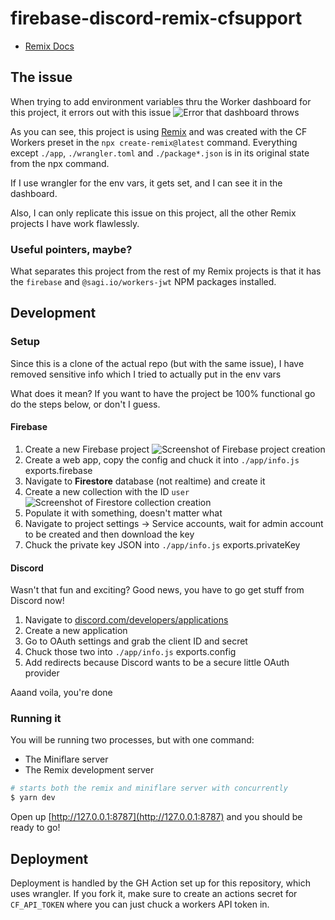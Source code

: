 # firebase-discord-remix-cfsupport

- [Remix Docs](https://remix.run/docs)

## The issue

When trying to add environment variables thru the Worker dashboard for this project, it errors out with this issue
![Error that dashboard throws](https://cdn.discordapp.com/attachments/779390076219686943/936760501680107661/Screenshot_2022-01-29_at_01.10.54.png)

As you can see, this project is using [Remix](https://remix.run) and was created with the CF Workers preset in the `npx create-remix@latest` command.
Everything except `./app`, `./wrangler.toml` and `./package*.json` is in its original state from the npx command.

If I use wrangler for the env vars, it gets set, and I can see it in the dashboard.

Also, I can only replicate this issue on this project, all the other Remix projects I have work flawlessly.

### Useful pointers, maybe?
What separates this project from the rest of my Remix projects is that it has the `firebase` and `@sagi.io/workers-jwt` NPM packages installed.

## Development

### Setup
Since this is a clone of the actual repo (but with the same issue), I have removed sensitive info which I tried to actually put in the env vars

What does it mean? If you want to have the project be 100% functional go do the steps below, or don't I guess.

#### Firebase
1) Create a new Firebase project ![Screenshot of Firebase project creation](https://cdn.discordapp.com/attachments/713134823706984564/936947085863944232/Screenshot_2022-01-29_at_13.31.27.png)
2) Create a web app, copy the config and chuck it into `./app/info.js` exports.firebase
3) Navigate to **Firestore** database (not realtime) and create it
4) Create a new collection with the ID `user` ![Screenshot of Firestore collection creation](https://cdn.discordapp.com/attachments/713134823706984564/936947769594241024/Screenshot_2022-01-29_at_13.33.38.png)
5) Populate it with something, doesn't matter what
6) Navigate to project settings -> Service accounts, wait for admin account to be created and then download the key
7) Chuck the private key JSON into `./app/info.js` exports.privateKey

#### Discord
Wasn't that fun and exciting? Good news, you have to go get stuff from Discord now!

1) Navigate to [discord.com/developers/applications](https://discord.com/developers/applications)
2) Create a new application
3) Go to OAuth settings and grab the client ID and secret
4) Chuck those two into `./app/info.js` exports.config
5) Add redirects because Discord wants to be a secure little OAuth provider

Aaand voila, you're done
### Running it

You will be running two processes, but with one command:

- The Miniflare server 
- The Remix development server

```sh
# starts both the remix and miniflare server with concurrently
$ yarn dev
```

Open up [http://127.0.0.1:8787](http://127.0.0.1:8787) and you should be ready to go!

## Deployment

Deployment is handled by the GH Action set up for this repository, which uses wrangler. If you fork it, make sure to create an actions secret for `CF_API_TOKEN` where you can just chuck a workers API token in.